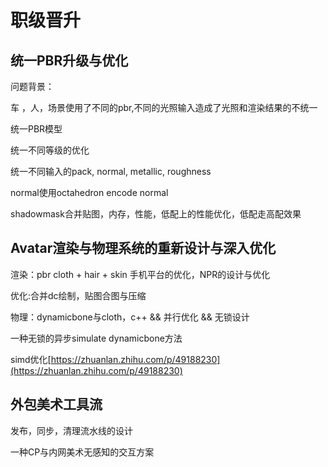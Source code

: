# 职级晋升

## 统一PBR升级与优化

问题背景：

车 ，人，场景使用了不同的pbr,不同的光照输入造成了光照和渲染结果的不统一

统一PBR模型

统一不同等级的优化

统一不同输入的pack, normal, metallic, roughness

normal使用octahedron encode normal&#x20;

shadowmask合并贴图，内存，性能，低配上的性能优化，低配走高配效果

## Avatar渲染与物理系统的重新设计与深入优化

渲染：pbr cloth + hair + skin 手机平台的优化，NPR的设计与优化

优化:合并dc绘制，贴图合图与压缩

物理：dynamicbone与cloth，c++ && 并行优化 && 无锁设计



一种无锁的异步simulate dynamicbone方法

simd优化[https://zhuanlan.zhihu.com/p/49188230](https://zhuanlan.zhihu.com/p/49188230)

## 外包美术工具流

发布，同步，清理流水线的设计

一种CP与内网美术无感知的交互方案
